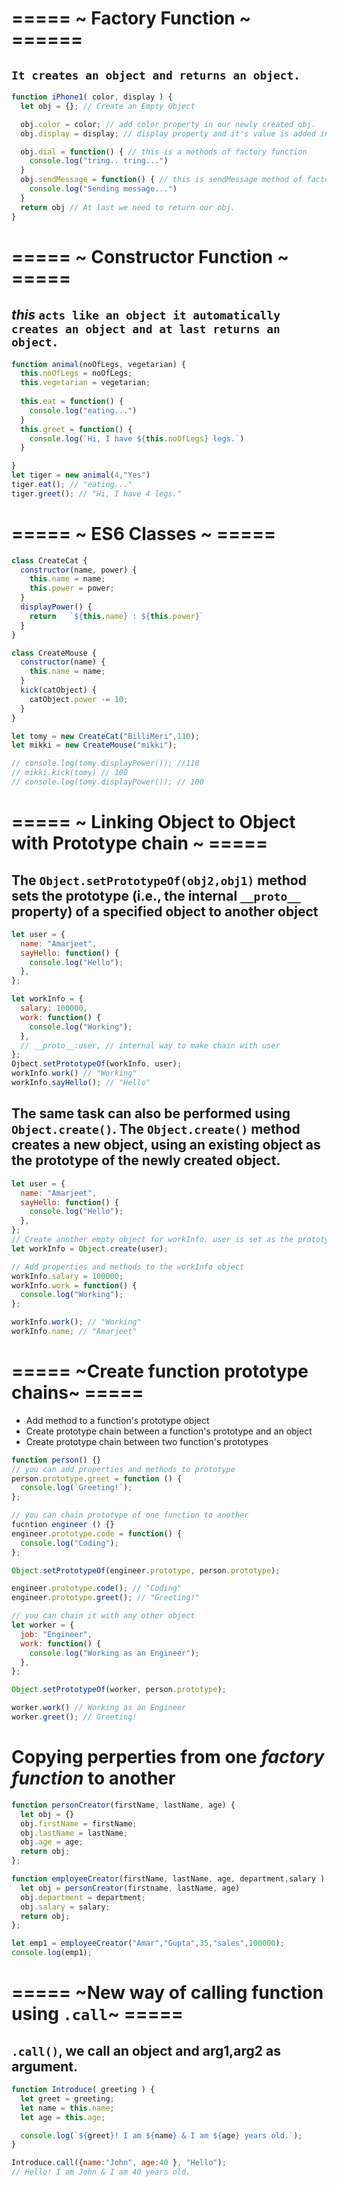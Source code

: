 # ===== ~ Factory Function ~ ======  
## ```It creates an object and returns an object.``` 
```js
function iPhone1( color, display ) {
  let obj = {}; // Create an Empty Object

  obj.color = color; // add color property in our newly created obj.
  obj.display = display; // display property and it's value is added in obj object 

  obj.dial = function() { // this is a methods of factory function
    console.log("tring.. tring...")
  }
  obj.sendMessage = function() { // this is sendMessage method of factory function
    console.log("Sending message...")
  }
  return obj // At last we need to return our obj.
}
```
# ===== ~ Constructor Function ~ =====
## *this* `acts like an object it automatically creates an object and at last returns an object. `
```js
function animal(noOfLegs, vegetarian) {
  this.noOfLegs = noOfLegs;
  this.vegetarian = vegetarian;
 
  this.eat = function() {
    console.log("eating...")
  }
  this.greet = function() {
    console.log(`Hi, I have ${this.noOfLegs} legs.`)
  }

}
let tiger = new animal(4,"Yes")
tiger.eat(); // "eating..."
tiger.greet(); // "Hi, I have 4 legs."
```

# ===== ~ ES6 Classes ~ ===== 
```js
class CreateCat {
  constructor(name, power) {
    this.name = name;
    this.power = power;
  }
  displayPower() {
    return   `${this.name} : ${this.power}`
  }
}

class CreateMouse {
  constructor(name) {
    this.name = name;
  }
  kick(catObject) {
    catObject.power -= 10;
  }
}

let tomy = new CreateCat("BilliMeri",110);
let mikki = new CreateMouse("mikki");

// console.log(tomy.displayPower()); //110
// mikki.kick(tomy) // 100
// console.log(tomy.displayPower()); // 100
```
# ===== ~  Linking Object to Object with Prototype chain ~ =====

## The `Object.setPrototypeOf(obj2,obj1)` method sets the prototype (i.e., the internal `__proto__` property) of a specified object to another object
```js
let user = {
  name: "Amarjeet",
  sayHello: function() {
    console.log("Hello");
  },
};

let workInfo = {
  salary: 100000,
  work: function() {
    console.log("Working");
  },
  // __proto__:user, // internal way to make chain with user
};
Ojbect.setPrototypeOf(workInfo, user);
workInfo.work() // "Working"
workInfo.sayHello(); // "Hello"
```
## The same task can also be performed using `Object.create()`. The `Object.create()` method creates a new object, using an existing object as the prototype of the newly created object.
```js
let user = {
  name: "Amarjeet",
  sayHello: function() {
    console.log("Hello");
  },
};
// Create another empty object for workInfo. user is set as the prototype of workInfo
let workInfo = Object.create(user);

// Add properties and methods to the workInfo object
workInfo.salary = 100000;
workInfo.work = function() {
  console.log("Working");
};

workInfo.work(); // "Working"
workInfo.name; // "Amarjeet"
```
# ===== ~Create function prototype chains~ =====
- Add method to a function's prototype object
- Create prototype chain between a function's prototype and an object
- Create prototype chain between two function's prototypes
```js
function person() {}
// you can add properties and methods to prototype 
person.prototype.greet = function () {
  console.log(`Greeting!`);
};

// you can chain prototype of one function to another
fucntion engineer () {}
engineer.prototype.code = function() {
  console.log("Coding");
};

Object.setPrototypeOf(engineer.prototype, person.prototype);

engineer.prototype.code(); // "Coding"
engineer.prototype.greet(); // "Greeting!"

// you can chain it with any other object
let worker = {
  job: "Engineer",
  work: function() {
    console.log("Working as an Engineer");
  },
};

Object.setPrototypeOf(worker, person.prototype);

worker.work() // Working as an Engineer
worker.greet(); // Greeting!

```
# Copying perperties from one *factory function* to another
```js
function personCreator(firstName, lastName, age) {
  let obj = {}
  obj.firstName = firstName;
  obj.lastName = lastName;
  obj.age = age;
  return obj;
};

function employeeCreator(firstName, lastName, age, department,salary ) {
  let obj = personCreator(firstname, lastName, age)
  obj.department = department;
  obj.salary = salary;
  return obj;
};

let emp1 = employeeCreator("Amar","Gupta",35,"sales",100000);
console.log(emp1);
```
# ===== ~New way of calling function using `.call`~ =====
## `.call()`, we call an object and arg1,arg2 as argument.
```js
function Introduce( greeting ) {
  let greet = greeting;
  let name = this.name;
  let age = this.age;

  console.log(`${greet}! I am ${name} & I am ${age} years old.`);
}

Introduce.call({name:"John", age:40 }, "Hello");
// Hello! I am John & I am 40 years old.
```
